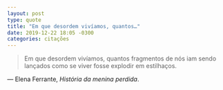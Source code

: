 ```yaml
---
layout: post
type: quote
title: "Em que desordem vivíamos, quantos…"
date: 2019-12-22 18:05 -0300
categories: citações
---
```

>Em que desordem vivíamos, quantos fragmentos de nós iam sendo lançados como se viver fosse explodir em estilhaços.

— Elena Ferrante, _História da menina perdida_.
